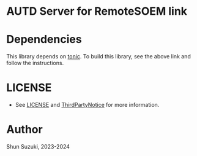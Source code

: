 # AUTD Server for RemoteSOEM link

# Dependencies

This library depends on [tonic](https://github.com/hyperium/tonic).
To build this library, see the above link and follow the instructions.

# LICENSE

* See [LICENSE](../LICENSE) and [ThirdPartyNotice](./ThirdPartyNotice.txt) for more information.

# Author

Shun Suzuki, 2023-2024
